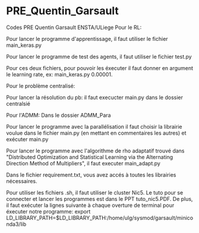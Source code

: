 # PRE_Quentin_Garsault
Codes PRE Quentin Garsault ENSTA/ULiege
Pour le RL:

Pour lancer le programme d'apprentissage, il faut utiliser le fichier main_keras.py

Pour lancer le programme de test des agents, il faut utiliser le fichier test.py

Pour ces deux fichiers, pour pouvoir les éxecuter il faut donner en argument le learning rate, ex: main_keras.py 0.00001. 

Pour le problème centralisé:

Pour lancer la résolution du pb: il faut execucter main.py dans le dossier centralsié

Pour l'ADMM:
Dans le dossier ADMM_Para

Pour lancer le programme avec la parallélisation il faut choisir la librairie voulue dans le fichier main.py (en mettant en commentaires les autres)
et exécuter main.py


Pour lancer le programme avec l'algorithme de rho adaptatif trouvé dans "Distributed Optimization and Statistical Learning via the Alternating Direction Method of Multipliers", il faut executer main_adapt.py

Dans le fichier requirement.txt, vous avez accés à toutes les librairies nécessaires. 

Pour utiliser les fichiers .sh, il faut utiliser le cluster Nic5. Le tuto pour se connecter et lancer les programmes est dans le PPT tuto_nic5.PDF. De plus, il faut exécuter la lignes suivante à chaque overture de terminal pour éxecuter notre programme:
export LD_LIBRARY_PATH=$LD_LIBRARY_PATH:/home/ulg/sysmod/garsault/miniconda3/lib
